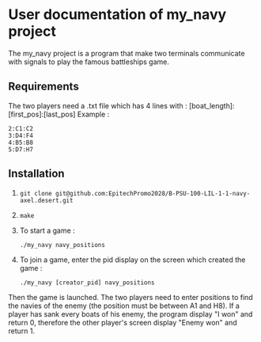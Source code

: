 # User documentation of my_navy project

The my_navy project is a program that make two terminals communicate with signals to play the famous battleships game.

## Requirements

The two players need a .txt file which has 4 lines with : [boat_length]:[first_pos]:[last_pos]
Example :
```
2:C1:C2
3:D4:F4
4:B5:B8
5:D7:H7
```

## Installation

1) ```
   git clone git@github.com:EpitechPromo2028/B-PSU-100-LIL-1-1-navy-axel.desert.git
   ```
2) ```
   make
   ```
3) To start a game :
   ```
   ./my_navy navy_positions
   ```
4) To join a game, enter the pid display on the screen which created the game :
   ```
   ./my_navy [creator_pid] navy_positions
   ```
Then the game is launched. The two players need to enter positions to find the navies of the enemy (the position must be between A1 and H8).
If a player has sank every boats of his enemy, the program display "I won" and return 0, therefore the other player's screen display "Enemy won"
and return 1.
